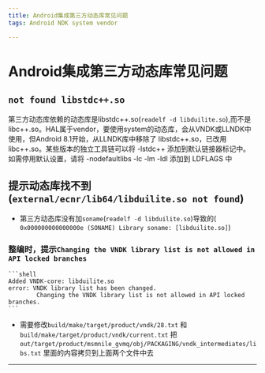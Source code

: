 ```yaml
---
title: Android集成第三方动态库常见问题
tags: Android NDK system vendor 

---
```


# Android集成第三方动态库常见问题

## `not found libstdc++.so`

第三方动态库依赖的动态库是libstdc++.so(`readelf -d libduilite.so`),而不是libc++.so。HAL属于vendor，要使用system的动态库，会从VNDK或LLNDK中使用，但Android 8.1开始，从LLNDK库中移除了 libstdc++.so，已改用 libc++.so。某些版本的独立工具链可以将 -lstdc++ 添加到默认链接器标记中。如需停用默认设置，请将 -nodefaultlibs -lc -lm -ldl 添加到 LDFLAGS 中

## 提示动态库找不到(`external/ecnr/lib64/libduilite.so not found`)

* 第三方动态库没有加`soname`(`readelf -d libduilite.so`)导致的(` 0x000000000000000e (SONAME) Library soname: [libduilite.so]`)

### 整编时，提示`Changing the VNDK library list is not allowed in API locked branches` 

    ```shell
    Added VNDK-core: libduilite.so
    error: VNDK library list has been changed.
            Changing the VNDK library list is not allowed in API locked branches.
    ```

* 需要修改`build/make/target/product/vndk/28.txt` 和 `build/make/target/product/vndk/current.txt` 
  把 `out/target/product/msmnile_gvmq/obj/PACKAGING/vndk_intermediates/libs.txt` 里面的内容拷贝到上面两个文件中去

---
